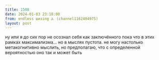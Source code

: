 ```yaml
---
title: 1508
date: 2024-01-03 23:18:00
from: endless шизing ⍼ (channel1162404975)
layout: post
---
```


ну или я до сих пор не осознал себя как заключённого пока что в этих рамках максимализма... но в мыслях пустота. не могу настолько метакогнитивно мыслить, но предполагаю, что с определенной вероятностью оно так и может быть
